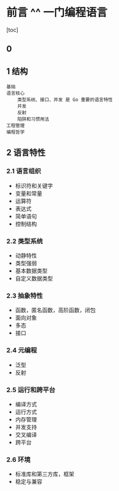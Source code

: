 # 前言 ^^ 一门编程语言

[toc]

## 0

## 1 结构

```text
基础
语言核心
    类型系统、接口、并发 是 Go 重要的语言特性
    并发
    反射
    陷阱和习惯用法
工程管理
编程哲学
```

## 2 语言特性

### 2.1 语言组织

- 标识符和关键字
- 变量和常量
- 运算符
- 表达式
- 简单语句
- 控制结构

### 2.2 类型系统

- 动静特性
- 类型强弱
- 基本数据类型
- 自定义数据类型

### 2.3 抽象特性

- 函数，匿名函数，高阶函数，闭包
- 面向对象
- 多态
- 接口

### 2.4 元编程

- 泛型
- 反射

### 2.5 运行和跨平台

- 编译方式
- 运行方式
- 内存管理
- 并发支持
- 交叉编译
- 跨平台

### 2.6 环境

- 标准库和第三方库，框架
- 稳定与兼容
